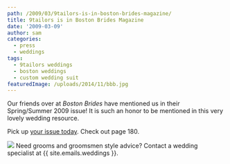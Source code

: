 ```yaml
---
path: /2009/03/9tailors-is-in-boston-brides-magazine/
title: 9tailors is in Boston Brides Magazine
date: '2009-03-09'
author: sam
categories:
  - press
  - weddings
tags:
  - 9tailors weddings
  - boston weddings
  - custom wedding suit
featuredImage: /uploads/2014/11/bbb.jpg
---
```

Our friends over at _Boston Brides_ have mentioned us in their Spring/Summer 2009 issue! It is such an honor to be mentioned in this very lovely wedding resource.

Pick up [your issue today](https://m1.buysub.com/webapp/wcs/stores/servlet/CategoryDisplay?catalogId=11751&categoryId=12486&storeId=11751). Check out page 180.

[![](http://2.bp.blogspot.com/_RlJ3L7W6dBw/SbU7nSbJuFI/AAAAAAAAHVc/8jastyScuaI/s400/bostonbrides_20090308.jpg)](http://2.bp.blogspot.com/_RlJ3L7W6dBw/SbU7nSbJuFI/AAAAAAAAHVc/8jastyScuaI/s1600-h/bostonbrides_20090308.jpg)
Need grooms and groomsmen style advice? Contact a wedding specialist at {{ site.emails.weddings }}.